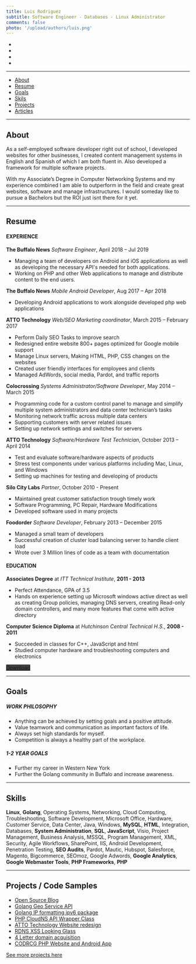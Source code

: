 ```yaml
---
title: Luis Rodriguez
subtitle: Software Engineer - Databases - Linux Administrator
comments: false
photo: '/upload/authors/luis.png'
---
```


<ul class="list-inline text-center">
    <!--<li>
    <a href="tel:17166989236" title="Call me" style="color: #404040;">
        <span class="icon-stack icon-lg">
        <i class="icon icon-circle icon-stack-2x"></i>
        <i class="icon icon-phone icon-stack-1x icon-inverse"></i>
        </span>
    </a>
    </li>-->
    <li>
    <a href="mailto:luis@silocitylabs.com" title="Email me" style="color: #404040;">
        <span class="icon-stack icon-lg">
        <i class="icon icon-circle icon-stack-2x"></i>
        <i class="icon icon-mail icon-stack-1x icon-inverse"></i>
        </span>
    </a>
    </li>
    <li>
    <a href="http://tra.li/portfolio-linkedin" title="LinkedIn" style="color: #404040;">
        <span class="icon-stack icon-lg">
        <i class="icon icon-circle icon-stack-2x"></i>
        <i class="icon icon-linkedin icon-stack-1x icon-inverse"></i>
        </span>
    </a>
    </li>
    <li>
    <a href="https://stackoverflow.com/users/1263788/ldrrp" title="Stack Overflow" style="color: #404040;">
        <span class="icon-stack icon-lg">
        <i class="icon icon-circle icon-stack-2x"></i>
        <i class="icon icon-stackoverflow icon-stack-1x icon-inverse"></i>
        </span>
    </a>
    </li>
    <li>
    <a href="https://github.com/ldrrp" title="Github" style="color: #404040;">
        <span class="icon-stack icon-lg">
        <i class="icon icon-circle icon-stack-2x"></i>
        <i class="icon icon-github icon-stack-1x icon-inverse"></i>
        </span>
    </a>
    </li>
</ul>

___
<ul class="list-inline text-center">
    <li><a href="#about">About</a></li>
    <li><a href="#resume">Resume</a></li>
    <li><a href="#goals">Goals</a></li>
    <li><a href="#skills">Skils</a></li>
    <li><a href="#projects-code-samples">Projects</a></li>
    <li><a href="#article-section">Articles</a></li>
</ul>

___
## About

As a self-employed software developer right out of school, I developed websites for other businesses, I created content management systems in English and Spanish of which I am both fluent in. Also developed a framework for multiple software projects.

With my Associate’s Degree in Computer Networking Systems and my experience combined I am able to outperform in the field and create great websites, software and manage infrastructures. I would someday like to pursue a Bachelors but the ROI just isnt there for it yet.

___
## Resume

#### EXPERIENCE

**The Buffalo News** _Software Engineer_, April 2018 – Jul 2019

 - Managing a team of developers on Android and iOS applications as well as developing the necessary API's needed for both applications.
 - Working on PHP and other Web applications to manage and distribute content to the end users.

**The Buffalo News** _Mobile Android Developer_, Aug 2017 – Apr 2018

 - Developing Android applications to work alongside developed php web applications

**ATTO Technology** _Web/SEO Marketing coordinator_, March 2015 – February 2017

 - Perform Daily SEO Tasks to improve search
 - Redesigned entire website 800+ pages optimized for Google mobile support
 - Manage Linux servers, Making HTML, PHP, CSS changes on the websites
 - Created user friendly interfaces for employees and clients
 - Managed AdWords, social media, Pardot, and traffic reports

**Colocrossing** _Systems Administrator/Software Developer_,  May 2014 – March 2015

 - Programming code for a custom control panel to manage and simplify multiple system administrators and data center technician’s tasks
 - Monitoring network traffic across multiple data centers
 - Supporting customers with server related issues
 - Setting up network settings and switches for servers

**ATTO Technology** _Software/Hardware Test Technician_,  October 2013 – April 2014

 - Test and evaluate software/hardware aspects of products
 - Stress test components under various platforms including Mac, Linux, and Windows
 - Setting up machines for testing and developing of products

**Silo City Labs** _Partner_,  October 2010 - Present

 - Maintained great customer satisfaction trough timely work
 - Software Programming, PC Repair, Hardware Modifications
 - Developed software used in many projects

**Foodorder** _Software Developer_, February 2013 – December 2015

 - Managed a small team of developers
 - Successful creation of cluster load balancing server to handle client load
 - Wrote over 3 Million lines of code as a team with documentation

#### EDUCATION

**Associates Degree**  at  _ITT Technical Institute_, **2011 - 2013**

 - Perfect Attendance, GPA of 3.5
 - Hands on experience setting up Microsoft windows active direct as well as creating Group policies, managing DNS servers, creating Read-only domain controllers, and many more features that come with active directory

**Computer Science Diploma** at  _Hutchinson Central Technical H.S._, **2008 - 2011**

 - Succeeded in classes for C++, JavaScript and html
 - Studied computer hardware and troubleshooting computers and electronics


<div class="text-center"><a href="http://tra.li/portfolio-resume" class="btn btn-lg btn-outline btn-danger" style="background-color: #404040; border-color: #272727;"><i class="icon icon-file-word" aria-hidden="true"></i> Download</a></div>

___
## Goals

##### WORK PHILOSOPHY
 - Anything can be achieved by setting goals and a positive attitude.
 - Value teamwork and communication as important factors of life.
 - Always set high standards for myself.
 - Competition is always a healthy part of the workplace.

##### 1-2 YEAR GOALS
 - Further my career in Western New York
 - Further the Golang community in Buffalo and increase awareness.

___
## Skills


**Linux**, **Golang**, Operating Systems, Networking, Cloud Computing, Troubleshooting, Software Development, Microsoft Office, Hardware, Customer Service, Data Center, Java, Windows,  **MySQL**,  **HTML**, Integration, Databases,  **System Administration**,  **SQL**,  **JavaScript**, Visio, Project Management, Business Analysis, MSSQL, Program Management, XML, Security, Agile Workflows, SharePoint, IIS, Android Development, Penetration Testing,  **SEO Audits**, Pardot, Mautic, Hubspot, Salesforce, Magento, Bigcommerce, SEOmoz, Google Adwords,  **Google Analytics**,  **Google Webmaster Tools**,  **PHP Frameworks**,  **PHP**


___
## Projects / Code Samples

 - [Open Source Blog](https://github.com/SiloCityLabs/blog)
 - [Golang Geo Service API](/post/projects/geo-api-service/)
 - [Golang IP formatting ipv6 package](/post/projects/ipformat/)
 - [PHP CloudNS API Wrapper Class](/post/projects/cloudns-api-php/)
 - [ATTO Technology Website redesign](/post/projects/atto-com/)
 - [RDNS XSS Looking Glass](/post/projects/lg-xss-cve/)
 - [4 Letter domain acquisition](/post/projects/atto-com-acquisition)
 - [CODRCG PHP Website and Android App](/post/projects/codrcg-com)


<!--
luisdrodriguez.com carryover
https://github.com/SiloCityLabs/B2Backup
https://github.com/SiloCityLabs/monitor-daemon
megatouchmods.com
atto report generator
buffalo news paywall
Nexmo php lib
utf encode pro
go wireless
go pi data
voipsupply.com
buffalonews.com
other client sites
blog seo score
Mautic Advanced Integration
Pardot Migration
Mautic
Pixelmon Gaming
Pixelmonmod
Repair Sign
-->


[See more projects here](/tags/luis-portfolio)